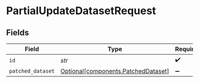 # PartialUpdateDatasetRequest


## Fields

| Field                                                                            | Type                                                                             | Required                                                                         | Description                                                                      |
| -------------------------------------------------------------------------------- | -------------------------------------------------------------------------------- | -------------------------------------------------------------------------------- | -------------------------------------------------------------------------------- |
| `id`                                                                             | *str*                                                                            | :heavy_check_mark:                                                               | N/A                                                                              |
| `patched_dataset`                                                                | [Optional[components.PatchedDataset]](../../models/components/patcheddataset.md) | :heavy_minus_sign:                                                               | N/A                                                                              |